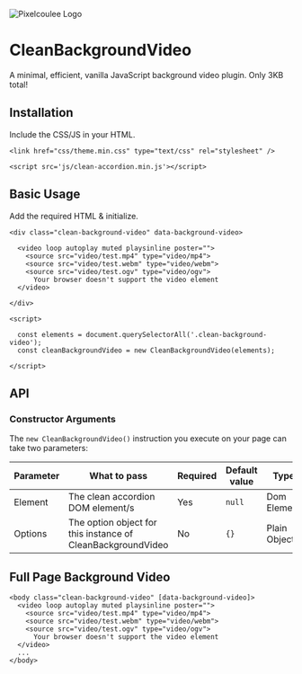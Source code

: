 ![Pixelcoulee Logo](https://siasky.net/CAAk1s1Tp9-H7uD2451VkcY-GioOLo_kudmSrvU-DH2aOQ)

# CleanBackgroundVideo
A minimal, efficient, vanilla JavaScript background video plugin. Only 3KB total!

## Installation
Include the CSS/JS in your HTML.

```
<link href="css/theme.min.css" type="text/css" rel="stylesheet" />
```
```
<script src='js/clean-accordion.min.js'></script>
```

## Basic Usage
Add the required HTML & initialize.
```
<div class="clean-background-video" data-background-video>

  <video loop autoplay muted playsinline poster="">
    <source src="video/test.mp4" type="video/mp4">
    <source src="video/test.webm" type="video/webm">
    <source src="video/test.ogv" type="video/ogv">
      Your browser doesn't support the video element
  </video>

</div>
```
```
<script>

  const elements = document.querySelectorAll('.clean-background-video');
  const cleanBackgroundVideo = new CleanBackgroundVideo(elements);

</script>
```

## API
### Constructor Arguments
The `new CleanBackgroundVideo()` instruction you execute on your page can take two parameters:

| Parameter | What to pass | Required | Default value | Type |
| --------- | ------------ | -------- | ------------- | ---- |
| Element | The clean accordion DOM element/s | Yes | `null` | Dom Element |
| Options | The option object for this instance of CleanBackgroundVideo | No | `{}` | Plain Object |

## Full Page Background Video
```
<body class="clean-background-video" [data-background-video]>
  <video loop autoplay muted playsinline poster="">
    <source src="video/test.mp4" type="video/mp4">
    <source src="video/test.webm" type="video/webm">
    <source src="video/test.ogv" type="video/ogv">
      Your browser doesn't support the video element
  </video>
  ...
</body>
```